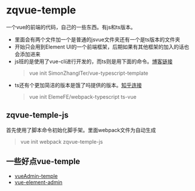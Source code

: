 # zqvue-temple
一个vue的前端的代码，自己的一些东西。有js和ts版本。
- 里面会有两个文件加一个是普通的jsvue文件夹还有一个是ts版本的文件夹
- 开始只会用到Element UI的一个前端框架，后期如果有其他框架的加入的话也会添加进来
- js班的是使用了vue-cli进行开发的，而ts则是用下面的命令。[博客链接](https://segmentfault.com/a/1190000012486378)
  > vue init SimonZhangITer/vue-typescript-template <project-name>
- ts还有个更加简洁的版本是饿了吗提供的版本。[知乎连接](https://www.zhihu.com/question/64147199)
  >vue init ElemeFE/webpack-typescript ts-vue
## zqvue-temple-js
首先使用了脚本命令初始化脚手架。里面webpack文件为自动生成
> vue init webpack zqvue-temple-js


## 一些好点vue-temple
- [vueAdmin-temple](https://github.com/PanJiaChen/vueAdmin-template)
- [vue-element-admin](https://github.com/PanJiaChen/vue-element-admin)

